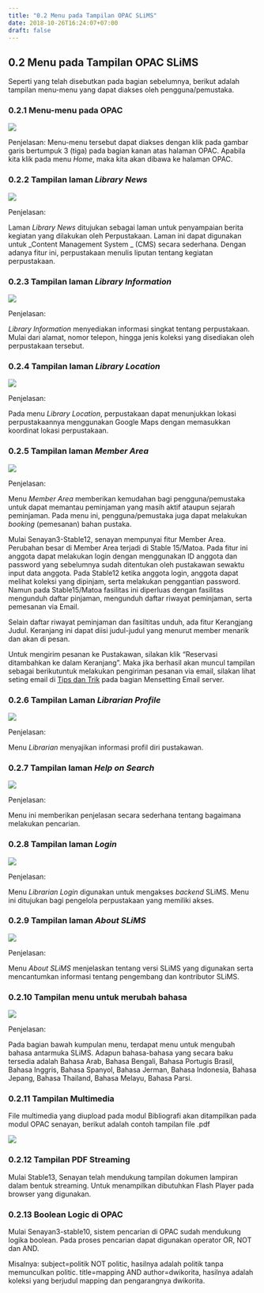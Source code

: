 ```yaml
---
title: "0.2 Menu pada Tampilan OPAC SLiMS"
date: 2018-10-26T16:24:07+07:00
draft: false
---
```


## 0.2 Menu pada Tampilan OPAC SLiMS

Seperti yang telah disebutkan pada bagian sebelumnya, berikut adalah tampilan menu-menu yang dapat diakses oleh pengguna/pemustaka.

### 0.2.1 Menu-menu pada OPAC

![](/assets/00_menu_opac.png)

Penjelasan:
Menu-menu tersebut dapat diakses dengan klik pada gambar garis bertumpuk 3 \(tiga\) pada bagian kanan atas halaman OPAC. Apabila kita klik pada menu _Home_, maka kita akan dibawa ke halaman OPAC.

### 0.2.2 Tampilan laman _Library News_
![](/assets/00_Library_News.png)

Penjelasan:

Laman _Library News_ ditujukan sebagai laman untuk penyampaian berita kegiatan yang dilakukan oleh Perpustakaan. Laman ini dapat digunakan untuk _Content Management System _ (CMS) secara sederhana. Dengan adanya fitur ini, perpustakaan menulis liputan tentang kegiatan perpustakaan.

### 0.2.3 Tampilan laman _Library Information_
![](/assets/00_Library_Information.png)

Penjelasan:

_Library Information_ menyediakan informasi singkat tentang perpustakaan. Mulai dari alamat, nomor telepon, hingga jenis koleksi yang disediakan oleh perpustakaan tersebut.

### 0.2.4 Tampilan laman _Library Location_
![](/assets/00_Library_Location.png)

Penjelasan:

Pada menu _Library Location_, perpustakaan dapat menunjukkan lokasi perpustakaannya menggunakan Google Maps dengan memasukkan koordinat lokasi perpustakaan.

### 0.2.5 Tampilan laman _Member Area_
![](/assets/00_Member_Area.png)

Penjelasan:

Menu _Member Area_ memberikan kemudahan bagi pengguna/pemustaka untuk dapat memantau peminjaman yang masih aktif ataupun sejarah peminjaman. Pada menu ini, pengguna/pemustaka juga dapat melakukan _booking_ (pemesanan) bahan pustaka.

Mulai Senayan3-Stable12, senayan mempunyai fitur Member Area. Perubahan besar di Member Area terjadi di Stable 15/Matoa. Pada fitur ini anggota dapat melakukan login dengan menggunakan ID anggota dan password yang sebelumnya sudah ditentukan oleh pustakawan sewaktu input data anggota. Pada Stable12 ketika anggota login, anggota dapat melihat koleksi yang dipinjam, serta melakukan penggantian password. Namun pada Stable15/Matoa fasilitas ini diperluas dengan fasilitas mengunduh daftar pinjaman, mengunduh daftar riwayat peminjaman, serta pemesanan via Email.

Selain daftar riwayat peminjaman dan fasiltitas unduh, ada fitur Kerangjang Judul. Keranjang ini dapat diisi judul-judul yang menurut member menarik dan akan di pesan.

Untuk mengirim pesanan ke Pustakawan, silakan klik “Reservasi ditambahkan ke dalam Keranjang”. Maka jika berhasil akan muncul tampilan sebagai berikutuntuk melakukan pengiriman pesanan via email, silakan lihat seting email di [Tips dan Trik](/tips-n-trick) pada bagian Mensetting Email server.

### 0.2.6 Tampilan Laman _Librarian Profile_
![](/assets/00_Librarian_Profile.png)

Penjelasan:

Menu _Librarian_ menyajikan informasi profil diri pustakawan.

### 0.2.7 Tampilan laman _Help on Search_
![](/assets/00_Help_Usage.png)

Penjelasan:

Menu ini memberikan penjelasan secara sederhana tentang bagaimana melakukan pencarian.

### 0.2.8 Tampilan laman _Login_
![](/assets/00_SLiMS_Login.png)

Penjelasan:

Menu _Librarian Login_ digunakan untuk mengakses _backend_ SLiMS. Menu ini ditujukan bagi pengelola perpustakaan yang memiliki akses.

### 0.2.9 Tampilan laman _About SLiMS_
![](/assets/00_About_SLiMS.png)

Penjelasan:

Menu _About SLiMS_ menjelaskan tentang versi SLiMS yang digunakan serta mencantumkan informasi tentang pengembang dan kontributor SLiMS.

### 0.2.10 Tampilan menu untuk merubah bahasa
![](/assets/00_Change_Language.png)

Penjelasan:

Pada bagian bawah kumpulan menu, terdapat menu untuk mengubah bahasa antarmuka SLiMS. Adapun bahasa-bahasa yang secara baku tersedia adalah Bahasa Arab, Bahasa Bengali, Bahasa Portugis Brasil, Bahasa Inggris, Bahasa Spanyol, Bahasa Jerman, Bahasa Indonesia, Bahasa Jepang, Bahasa Thailand, Bahasa Melayu, Bahasa Parsi.

### 0.2.11 Tampilan Multimedia

File multimedia yang diupload pada modul Bibliografi akan ditampilkan pada modul OPAC senayan, berikut adalah contoh tampilan file .pdf

![](/assets/Opac-Multimedia.png)

### 0.2.12 Tampilan PDF Streaming

Mulai Stable13, Senayan telah mendukung tampilan dokumen lampiran dalam bentuk streaming. Untuk menampilkan dibutuhkan Flash Player pada browser yang digunakan.

### 0.2.13 Boolean Logic di OPAC

Mulai Senayan3-stable10, sistem pencarian di OPAC sudah mendukung logika boolean. Pada proses pencarian dapat digunakan operator OR, NOT dan AND.

Misalnya: subject=politik NOT politic, hasilnya adalah politik tanpa memunculkan politic. title=mapping AND author=dwikorita, hasilnya adalah koleksi yang berjudul mapping dan pengarangnya dwikorita.
